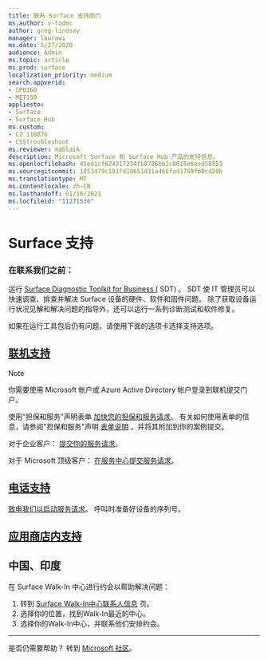 ```yaml
---
title: 联系 Surface 支持部门
ms.author: v-todmc
author: greg-lindsay
manager: laurawi
ms.date: 5/27/2020
audience: Admin
ms.topic: article
ms.prod: surface
localization_priority: medium
search.appverid:
- SPO160
- MET150
appliesto:
- Surface
- Surface Hub
ms.custom:
- CI 118876
- CSSTroubleshoot
ms.reviewer: mablaik
description: Microsoft Surface 和 Surface Hub 产品的支持信息。
ms.openlocfilehash: 41ed1cf624317234fb8786bb2c8615e6eed58551
ms.sourcegitcommit: 1053479c191fd10651d31a466fad1769fb0cd28b
ms.translationtype: MT
ms.contentlocale: zh-CN
ms.lasthandoff: 01/16/2021
ms.locfileid: "11271536"
---
```

# Surface 支持

### 在联系我们之前：  

运行 [Surface Diagnostic Toolkit for Business (](https://docs.microsoft.com/surface/surface-diagnostic-toolkit-business) SDT) 。 SDT 使 IT 管理员可以快速调查、排查并解决 Surface 设备的硬件、软件和固件问题。 除了获取设备运行状况见解和解决问题的指导外，还可以运行一系列诊断测试和软件修复。 

如果在运行工具包后仍有问题，请使用下面的选项卡选择支持选项。

## [联机支持](#tab/online)

> [!NOTE]
> 你需要使用 Microsoft 帐户或 Azure Active Directory 帐户登录到联机提交门户。  

使用"担保和服务"声明表单 [加快您的担保和服务请求](https://download.microsoft.com/download/2/e/0/2e00e1c2-3f49-4b6a-b605-74a0244cb88b/Warranty_and_Service_Claim_Submission_Form.xlsx)。 有关如何使用表单的信息，请参阅"担保和服务"声明 [表单说明](warranty-and-service-claim-form.md) ，并将其附加到你的案例提交。

对于企业客户： [提交你的服务请求](https://support.serviceshub.microsoft.com/supportforbusiness/create?sapId=d383b26c-f150-6220-8f1b-e8aa325d9727&hidden=false)。 

对于 Microsoft 顶级客户： [在服务中心提交服务请求](https://serviceshub.microsoft.com/support/contactsupport)。 

 
## [电话支持](#tab/phone)

[致电我们以启动服务请求](https://support.microsoft.com/help/4051701/global-customer-service-phone-numbers)。 呼叫时准备好设备的序列号。 

## [应用商店内支持](#tab/instore)

## 中国、印度

在 Surface Walk-In 中心进行约会以帮助解决问题：

1. 转到 [Surface Walk-In中心联系人信息](https://support.microsoft.com/help/4498593/find-surface-walk-in-center-contact-information) 页。 
2. 选择你的位置，找到Walk-In最近的中心。  
3. 选择你的Walk-In中心，并联系他们安排约会。


---

是否仍需要帮助？ 转到 [Microsoft 社区](https://answers.microsoft.com/)。

